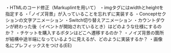 <TODO>
・HTMLのコード修正（Markuplintを用いて）
    ・imgタグにはwidthとheightを指定する
・「ノイズ背景」が入っていることを忘れずに実装する

<Animation>
・Conceptセクションの文字アニメーション
・Switch切り替えアニメーション



<Questions>
・カウントダウンが終わった後（イベントが開始されているとき）はどのような仕様にするのか？
・チケットを購入するボタンはどこへ遷移するのか？
・ノイズ背景の箇所が結構中途半端になっているように見えるが、どのように実装するか？


<memo>
・画像名にプレフィックスをつける(EE)
